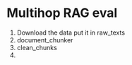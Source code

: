 # Multihop RAG eval

1. Download the data put it in raw_texts
2. document_chunker
3. clean_chunks
4. 
